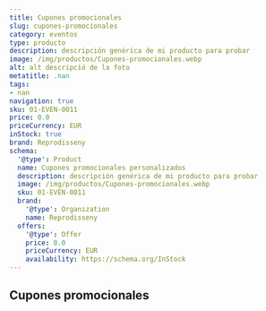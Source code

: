 ```yaml
---
title: Cupones promocionales
slug: cupones-promocionales
category: eventos
type: producto
description: descripción genérica de mi producto para probar
image: /img/productos/Cupones-promocionales.webp
alt: alt descripció de la foto
metatitle: .nan
tags:
- nan
navigation: true
sku: 01-EVEN-0011
price: 0.0
priceCurrency: EUR
inStock: true
brand: Reprodisseny
schema:
  '@type': Product
  name: Cupones promocionales personalizados
  description: descripción genérica de mi producto para probar
  image: /img/productos/Cupones-promocionales.webp
  sku: 01-EVEN-0011
  brand:
    '@type': Organization
    name: Reprodisseny
  offers:
    '@type': Offer
    price: 0.0
    priceCurrency: EUR
    availability: https://schema.org/InStock
---
```


## Cupones promocionales

